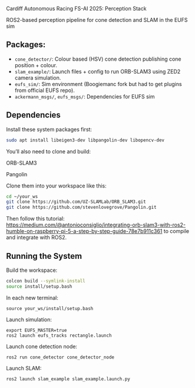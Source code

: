 Cardiff Autonomous Racing FS-AI 2025: Perception Stack

ROS2-based perception pipeline for cone detection and SLAM in the EUFS sim

## Packages:

- `cone_detector/`: Colour based (HSV) cone detection publishing cone position + colour.
- `slam_example/`: Launch files + config to run ORB-SLAM3 using ZED2 camera simulation.
- `eufs_sim/`: Sim environment (Boogiemanc fork but had to get plugins from official EUFS repo).
- `ackermann_msgs/`, `eufs_msgs/`: Dependencies for EUFS sim

## Dependencies

Install these system packages first:

```bash
sudo apt install libeigen3-dev libpangolin-dev libopencv-dev
```

You’ll also need to clone and build:

ORB-SLAM3

Pangolin

Clone them into your workspace like this:

```bash
cd ~/your_ws
git clone https://github.com/UZ-SLAMLab/ORB_SLAM3.git
git clone https://github.com/stevenlovegrove/Pangolin.git
```

Then follow this tutorial: https://medium.com/@antonioconsiglio/integrating-orb-slam3-with-ros2-humble-on-raspberry-pi-5-a-step-by-step-guide-78e7b911c361 to compile and integrate with ROS2.

## Running the System

Build the workspace:
```bash
colcon build --symlink-install
source install/setup.bash
```
In each new terminal: 
```
source your_ws/install/setup.bash
```
Launch simulation:
```
export EUFS_MASTER=true
ros2 launch eufs_tracks rectangle.launch
```
Launch cone detection node:
```
ros2 run cone_detector cone_detector_node
```
Launch SLAM:
```
ros2 launch slam_example slam_example.launch.py
```
